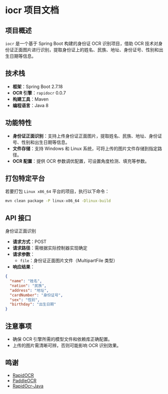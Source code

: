 # iocr 项目文档

## 项目概述
`iocr` 是一个基于 Spring Boot 构建的身份证 OCR 识别项目，借助 OCR 技术对身份证正面图片进行识别，提取身份证上的姓名、民族、地址、身份证号、性别和出生日期等信息。

## 技术栈
- **框架**：Spring Boot 2.7.18
- **OCR 引擎**：`rapidocr` 0.0.7
- **构建工具**：Maven
- **编程语言**：Java 8

## 功能特性
- **身份证正面识别**：支持上传身份证正面图片，提取姓名、民族、地址、身份证号、性别和出生日期等信息。
- **文件存储**：支持 Windows 和 Linux 系统，可将上传的图片文件存储到指定路径。
- **OCR 配置**：提供 OCR 参数调优配置，可设置角度检测、填充等参数。

## 打包特定平台
若要打包 `Linux x86_64` 平台的项目，执行以下命令：
```bash
mvn clean package -P linux-x86_64 -Dlinux-build
```

## API 接口
身份证正面识别
- **请求方式**：POST
- **请求路径**：需根据实际控制器实现确定
- **请求参数**：
  - `file`：身份证正面图片文件（MultipartFile 类型）
- **响应结果**：
```json
{
  "name": "姓名",
  "nation": "民族",
  "address": "地址",
  "cardNumber": "身份证号",
  "sex": "性别",
  "birthday": "出生日期"
}
```

## 注意事项
- 确保 OCR 引擎所需的模型文件和依赖库正确配置。
- 上传的图片需清晰可辨，否则可能影响 OCR 识别效果。

## 鸣谢
- [RapidOCR](https://github.com/RapidAI/RapidOCR)
- [PaddleOCR](https://github.com/PaddlePaddle/PaddleOCR)
- [RapidOcr-Java](https://github.com/MyMonsterCat/RapidOcr-Java)
